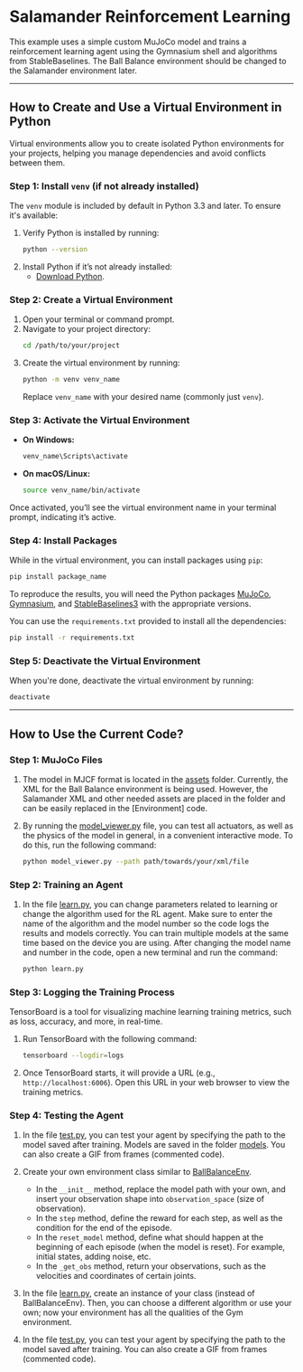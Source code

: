 
# Salamander Reinforcement Learning

This example uses a simple custom MuJoCo model and trains a reinforcement learning agent using the Gymnasium shell and algorithms from StableBaselines. The Ball Balance environment should be changed to the Salamander environment later.

---

## How to Create and Use a Virtual Environment in Python

Virtual environments allow you to create isolated Python environments for your projects, helping you manage dependencies and avoid conflicts between them.

### Step 1: Install `venv` (if not already installed)

The `venv` module is included by default in Python 3.3 and later. To ensure it's available:
1. Verify Python is installed by running:
   ```bash
   python --version
   ```
2. Install Python if it’s not already installed:
   - [Download Python](https://www.python.org/downloads/).

### Step 2: Create a Virtual Environment

1. Open your terminal or command prompt.
2. Navigate to your project directory:
   ```bash
   cd /path/to/your/project
   ```
3. Create the virtual environment by running:
   ```bash
   python -m venv venv_name
   ```
   Replace `venv_name` with your desired name (commonly just `venv`).

### Step 3: Activate the Virtual Environment

- **On Windows:**
   ```bash
   venv_name\Scripts\activate
   ```
- **On macOS/Linux:**
   ```bash
   source venv_name/bin/activate
   ```

Once activated, you’ll see the virtual environment name in your terminal prompt, indicating it’s active.

### Step 4: Install Packages

While in the virtual environment, you can install packages using `pip`:
```bash
pip install package_name
```

To reproduce the results, you will need the Python packages [MuJoCo](https://mujoco.readthedocs.io/en/stable/python.html), [Gymnasium](https://gymnasium.farama.org/index.html), and [StableBaselines3](https://stable-baselines3.readthedocs.io/en/master/) with the appropriate versions.

You can use the `requirements.txt` provided to install all the dependencies:
```bash
pip install -r requirements.txt
```

### Step 5: Deactivate the Virtual Environment

When you're done, deactivate the virtual environment by running:
```bash
deactivate
```

---

## How to Use the Current Code?

### Step 1: MuJoCo Files

1. The model in MJCF format is located in the [assets](https://github.com/MiniroLab/Salamander-Robot-Project/tree/main/AzhangFiles/assets) folder. Currently, the XML for the Ball Balance environment is being used. However, the Salamander XML and other needed assets are placed in the folder and can be easily replaced in the [Environment] code.

2. By running the [model_viewer.py](https://github.com/MiniroLab/Salamander-Robot-Project/blob/main/AzhangFiles/model_viewer.py) file, you can test all actuators, as well as the physics of the model in general, in a convenient interactive mode. To do this, run the following command:
   ```bash
   python model_viewer.py --path path/towards/your/xml/file
   ```

### Step 2: Training an Agent

1. In the file [learn.py](https://github.com/MiniroLab/Salamander-Robot-Project/blob/main/AzhangFiles/learn.py), you can change parameters related to learning or change the algorithm used for the RL agent. Make sure to enter the name of the algorithm and the model number so the code logs the results and models correctly. You can train multiple models at the same time based on the device you are using. After changing the model name and number in the code, open a new terminal and run the command:
   ```bash
   python learn.py
   ```

### Step 3: Logging the Training Process

TensorBoard is a tool for visualizing machine learning training metrics, such as loss, accuracy, and more, in real-time.

1. Run TensorBoard with the following command:
   ```bash
   tensorboard --logdir=logs
   ```
2. Once TensorBoard starts, it will provide a URL (e.g., `http://localhost:6006`). Open this URL in your web browser to view the training metrics.

### Step 4: Testing the Agent

1. In the file [test.py](https://github.com/MiniroLab/Salamander-Robot-Project/blob/main/AzhangFiles/test.py), you can test your agent by specifying the path to the model saved after training. Models are saved in the folder [models](). You can also create a GIF from frames (commented code).

2. Create your own environment class similar to [BallBalanceEnv](https://github.com/MiniroLab/Salamander-Robot-Project/blob/main/AzhangFiles/ball_balance_env.py).

   - In the `__init__` method, replace the model path with your own, and insert your observation shape into `observation_space` (size of observation).
   - In the `step` method, define the reward for each step, as well as the condition for the end of the episode.
   - In the `reset_model` method, define what should happen at the beginning of each episode (when the model is reset). For example, initial states, adding noise, etc.
   - In the `_get_obs` method, return your observations, such as the velocities and coordinates of certain joints.

3. In the file [learn.py](https://github.com/MiniroLab/Salamander-Robot-Project/blob/main/AzhangFiles/learn.py), create an instance of your class (instead of BallBalanceEnv). Then, you can choose a different algorithm or use your own; now your environment has all the qualities of the Gym environment.

4. In the file [test.py](https://github.com/MiniroLab/Salamander-Robot-Project/blob/main/AzhangFiles/test.py), you can test your agent by specifying the path to the model saved after training. You can also create a GIF from frames (commented code).

